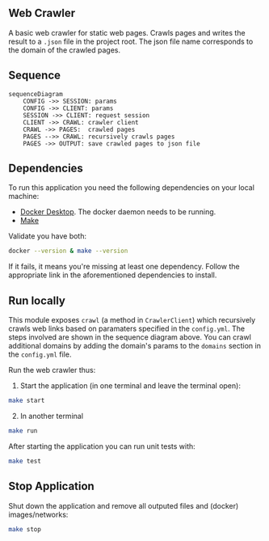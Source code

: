 ## Web Crawler
A basic web crawler for static web pages. Crawls pages and writes the result to a `.json` file in the project root. The json file name corresponds to the domain of the crawled pages.

## Sequence
```mermaid
sequenceDiagram
    CONFIG ->> SESSION: params
    CONFIG ->> CLIENT: params
    SESSION ->> CLIENT: request session
    CLIENT ->> CRAWL: crawler client
    CRAWL ->> PAGES:  crawled pages    
    PAGES -->> CRAWL: recursively crawls pages
    PAGES ->> OUTPUT: save crawled pages to json file
```

## Dependencies
To run this application you need the following dependencies on your local machine:
- [Docker Desktop](https://www.docker.com/products/docker-desktop/). The docker daemon needs to be running.
- [Make](https://www.gnu.org/software/make/)

Validate you have both:
```sh
docker --version & make --version
```
If it fails, it means you're missing at least one dependency. Follow the appropriate link in the aforementioned dependencies to install.

## Run locally
This module exposes `crawl` (a method in `CrawlerClient`) which recursively crawls web links based on paramaters specified in the `config.yml`. The steps involved are shown in the sequence diagram above. You can crawl additional domains by adding the domain's params to the `domains` section in the `config.yml` file.

Run the web crawler thus: 
1. Start the application (in one terminal and leave the terminal open):
```sh
make start
```
2. In another terminal
```sh
make run
```

After starting the application you can run unit tests with:
```sh
make test
```

## Stop Application
Shut down the application and remove all outputed files and (docker) images/networks:
```sh
make stop
```